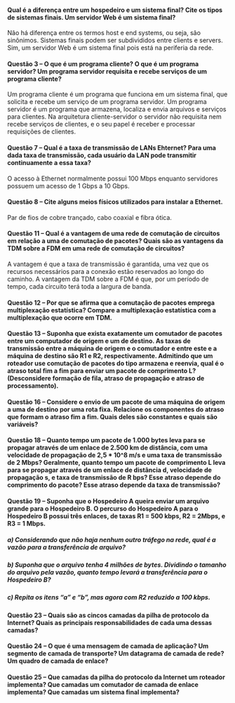 #### Qual é a diferença entre um hospedeiro e um sistema final? Cite os tipos de sistemas finais. Um servidor Web é um sistema final?

Não há diferença entre os termos host e end systems, ou seja, são sinônimos. Sistemas finais podem ser subdivididos entre clients e servers. Sim, um servidor Web é um sistema final pois está na periferia da rede.

#### Questão 3 – O que é um programa cliente? O que é um programa servidor? Um programa servidor requisita e recebe serviços de um programa cliente?

Um programa cliente é um programa que funciona em um sistema final, que solicita e recebe um serviço de um programa servidor. Um programa servidor é um programa que armazena, localiza e envia arquivos e serviços para clientes. Na arquitetura cliente-servidor o servidor não requisita nem recebe serviços de clientes, e o seu papel é receber e processar requisições de clientes.

#### Questão 7 – Qual é a taxa de transmissão de LANs Ehternet? Para uma dada taxa de transmissão, cada usuário da LAN pode transmitir continuamente a essa taxa?

O acesso à Ethernet normalmente possui 100 Mbps enquanto servidores possuem um acesso de 1 Gbps a 10 Gbps.

#### Questão 8 – Cite alguns meios físicos utilizados para instalar a Ethernet.

Par de fios de cobre trançado, cabo coaxial e fibra ótica.

#### Questão 11 – Qual é a vantagem de uma rede de comutação de circuitos em relação a uma de comutação de pacotes? Quais são as vantagens da TDM sobre a FDM em uma rede de comutação de circuitos?

A vantagem é que a taxa de transmissão é garantida, uma vez que os recursos necessários para a conexão estão reservados ao longo do caminho. A vantagem da TDM sobre a FDM é que, por um período de tempo, cada circuito terá toda a largura de banda.

#### Questão 12 – Por que se afirma que a comutação de pacotes emprega multiplexação estatística? Compare a multiplexação estatística com a multiplexação que ocorre em TDM.

#### Questão 13 – Suponha que exista exatamente um comutador de pacotes entre um computador de origem e um de destino. As taxas de transmissão entre a máquina de origem e o comutador e entre este e a máquina de destino são R1 e R2, respectivamente. Admitindo que um roteador use comutação de pacotes do tipo armazena e reenvia, qual é o atraso total fim a fim para enviar um pacote de comprimento L? (Desconsidere formação de fila, atraso de propagação e atraso de processamento).

#### Questão 16 – Considere o envio de um pacote de uma máquina de origem a uma de destino por uma rota fixa. Relacione os componentes do atraso que formam o atraso fim a fim. Quais deles são constantes e quais são variáveis?

#### Questão 18 – Quanto tempo um pacote de 1.000 bytes leva para se propagar através de um enlace de 2.500 km de distância, com uma velocidade de propagação de 2,5 * 10^8 m/s e uma taxa de transmissão de 2 Mbps? Geralmente, quanto tempo um pacote de comprimento L leva para se propagar através de um enlace de distância d, velocidade de propagação s, e taxa de transmissão de R bps? Esse atraso depende do comprimento do pacote? Esse atraso depende da taxa de transmissão?

#### Questão 19 – Suponha que o Hospedeiro A queira enviar um arquivo grande para o Hospedeiro B. O percurso do Hospedeiro A para o Hospedeiro B possui três enlaces, de taxas R1 = 500 kbps, R2 = 2Mbps, e R3 = 1 Mbps. 

##### a) Considerando que não haja nenhum outro tráfego na rede, qual é a vazão para a transferência de arquivo?

##### b) Suponha que o arquivo tenha 4 milhões de bytes. Dividindo o tamanho do arquivo pela vazão, quanto tempo levará a transferência para o Hospedeiro B?

##### c) Repita os itens “a” e “b”, mas agora com R2 reduzido a 100 kbps.

#### Questão 23 – Quais são as cincos camadas da pilha de protocolo da Internet? Quais as principais responsabilidades de cada uma dessas camadas?

#### Questão 24 – O que é uma mensagem de camada de aplicação? Um segmento de camada de transporte? Um datagrama de camada de rede? Um quadro de camada de enlace?

#### Questão 25 – Que camadas da pilha do protocolo da Internet um roteador implementa? Que camadas um comutador de camada de enlace implementa? Que camadas um sistema final implementa?